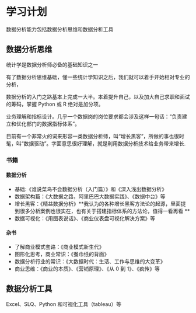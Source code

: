 # 学习计划

数据分析能力包括数据分析思维和数据分析工具

## 数据分析思维

统计学是数据分析师必备的基础知识之一

有了数据分析思维基础，懂一些统计学知识之后，我们就可以着手开始相对专业的分析，

数据分析的入门之路基本上完成一大半。本着提升自己，以及加大自己求职和面试的筹码，掌握 Python 或 R 绝对是加分项。

业务理解和指标设计。几乎一个数据岗的岗位要求都会涉及这样一句话：“负责建立和优化部门的数据指标体系”。

目前有一个非常火的词来形容一类数据分析师，叫“增长黑客”，所做的事也很时髦，叫“数据驱动”。字面意思很好理解，就是利用数据分析技术给业务带来增长.

### 书籍

#### 数据分析

- 基础:《谁说菜鸟不会数据分析（入门篇）》和《深入浅出数据分析》
- 数据架构篇：《大数据之路，阿里巴巴大数据实践》、《数据中台》等
- 增长黑客：《精益数据分析》**我认为的各种增长黑客方法论的起源，里面提到很多分析案例也很实在，也有关于搭建指标体系的方法论，值得一看再看 **
- 数据可视化：《用图表说话》、《商业仪表盘可视化解决方案》等

#### 杂书

- 了解商业模式套路：《商业模式新生代》
- 图形化思考，商业常识：《餐巾纸的背面》
- 数据分析行业的常识：《大数据时代：生活、工作与思维的大变革》
- 商业思维：《商业的本质》、《营销原理》、《从 0 到 1》、《疯传》等

## 数据分析工具

Excel、SLQ、Python 和可视化工具（tableau）等
